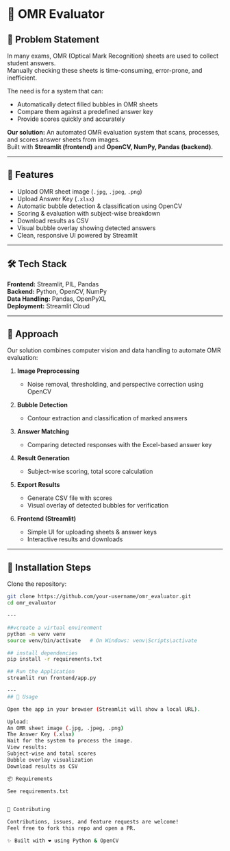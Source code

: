 # 📄 OMR Evaluator

## 🔹 Problem Statement
In many exams, OMR (Optical Mark Recognition) sheets are used to collect student answers.  
Manually checking these sheets is time-consuming, error-prone, and inefficient.  

The need is for a system that can:
- Automatically detect filled bubbles in OMR sheets  
- Compare them against a predefined answer key  
- Provide scores quickly and accurately  

**Our solution:** An automated OMR evaluation system that scans, processes, and scores answer sheets from images.  
Built with **Streamlit (frontend)** and **OpenCV, NumPy, Pandas (backend)**.

---

## 🚀 Features
- Upload OMR sheet image (`.jpg`, `.jpeg`, `.png`)  
- Upload Answer Key (`.xlsx`)  
- Automatic bubble detection & classification using OpenCV  
- Scoring & evaluation with subject-wise breakdown  
- Download results as CSV  
- Visual bubble overlay showing detected answers  
- Clean, responsive UI powered by Streamlit  

---

## 🛠️ Tech Stack
**Frontend:** Streamlit, PIL, Pandas  
**Backend:** Python, OpenCV, NumPy  
**Data Handling:** Pandas, OpenPyXL  
**Deployment:** Streamlit Cloud  

---

## 🔹 Approach
Our solution combines computer vision and data handling to automate OMR evaluation:

1. **Image Preprocessing**  
   - Noise removal, thresholding, and perspective correction using OpenCV  

2. **Bubble Detection**  
   - Contour extraction and classification of marked answers  

3. **Answer Matching**  
   - Comparing detected responses with the Excel-based answer key  

4. **Result Generation**  
   - Subject-wise scoring, total score calculation  

5. **Export Results**  
   - Generate CSV file with scores  
   - Visual overlay of detected bubbles for verification  

6. **Frontend (Streamlit)**  
   - Simple UI for uploading sheets & answer keys  
   - Interactive results and downloads  

---

## 🔹 Installation Steps
Clone the repository:
```bash
git clone https://github.com/your-username/omr_evaluator.git
cd omr_evaluator

---

##vcreate a virtual environment
python -m venv venv
source venv/bin/activate   # On Windows: venv\Scripts\activate

## install dependencies
pip install -r requirements.txt

## Run the Application
streamlit run frontend/app.py

---
## 🔹 Usage

Open the app in your browser (Streamlit will show a local URL).

Upload:
An OMR sheet image (.jpg, .jpeg, .png)
The Answer Key (.xlsx)
Wait for the system to process the image.
View results:
Subject-wise and total scores
Bubble overlay visualization
Download results as CSV

📦 Requirements

See requirements.txt


🤝 Contributing

Contributions, issues, and feature requests are welcome!
Feel free to fork this repo and open a PR.

✨ Built with ❤️ using Python & OpenCV
